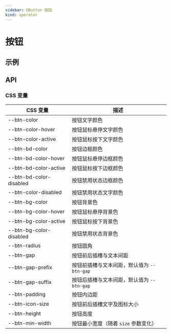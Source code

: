 ```yaml
---
sidebar: OButton 按钮
kind: operator
---
```


# 按钮

## 示例

<!-- @usage BtnUsage -->
<!-- @case BtnLoading -->
<!-- @case BtnRound -->

<!-- @case:a BtnAscendThemeOperation -->
<!-- @case:k BtnKunpengThemeOperation -->

<!-- @case:a|k BtnThemePrimary -->
<!-- @case:e BtnOpenEulerThemePrimary -->

<!-- @case:a|k|e BtnThemeNormal -->

<!-- @case:a BtnAscendThemeText -->
<!-- @case:k BtnKunpengThemeText -->
<!-- @case:e BtnOpenEulerThemeText -->

<!-- @case:a|k|e BtnThemeLink -->

<!-- @case:a|k|e BtnThemeIcon -->

## API

### CSS 变量

| CSS 变量                  | 描述                                 |
| ------------------------- | ------------------------------------ |
| \-\-btn-color             | 按钮文字颜色                         |
| \-\-btn-color-hover       | 按钮鼠标悬停文字颜色                 |
| \-\-btn-color-active      | 按钮鼠标按下文字颜色                 |
| \-\-btn-bd-color          | 按钮边框颜色                         |
| \-\-btn-bd-color-hover    | 按钮鼠标悬停边框颜色                 |
| \-\-btn-bd-color-active   | 按钮鼠标按下边框颜色                 |
| \-\-btn-bd-color-disabled | 按钮禁用状态边框颜色                 |
| \-\-btn-color-disabled    | 按钮禁用状态文字颜色                 |
| \-\-btn-bg-color          | 按钮背景色                           |
| \-\-btn-bg-color-hover    | 按钮鼠标悬停背景色                   |
| \-\-btn-bg-color-active   | 按钮鼠标按下背景色                   |
| \-\-btn-bg-color-disabled | 按钮禁用状态背景色                   |
| \-\-btn-radius            | 按钮圆角                             |
| \-\-btn-gap               | 按钮前后插槽与文本间距               |
| \-\-btn-gap-prefix        | 按钮前插槽与文本间距，默认值为 `--btn-gap` |
| \-\-btn-gap-suffix        | 按钮后插槽与文本间距，默认值为 `--btn-gap` |
| \-\-btn-padding           | 按钮内边距                           |
| \-\-btn-icon-size         | 按钮前后插槽文字及图标大小           |
| \-\-btn-height            | 按钮高度                             |
| \-\-btn-min-width         | 按钮最小宽度（随着 `size` 参数变化） |

<!-- @api OButton -->
